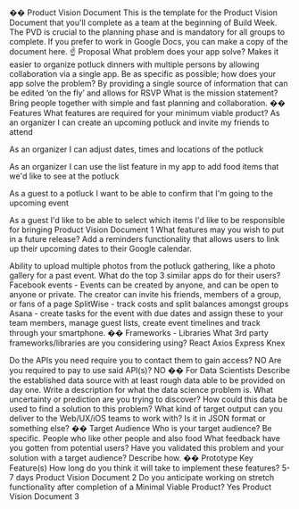 �� Product Vision Document 
This is the template for the Product Vision Document that you'll complete as a team at the beginning of Build Week. The PVD is crucial to the planning phase and is mandatory for all groups to complete. 
If you prefer to work in Google Docs, you can make a copy of the document here. ☝ Proposal 
What problem does your app solve? 
Makes it easier to organize potluck dinners with multiple persons by allowing collaboration via a single app.
Be as specific as possible; how does your app solve the problem?
By providing a single source of information that can be edited ‘on the fly’ and allows for RSVP
 What is the mission statement? 
Bring people together with simple and fast planning and collaboration.
�� Features 
What features are required for your minimum viable product?
As an organizer I can create an upcoming potluck and invite my friends to attend


As an organizer I can adjust dates, times and locations of the potluck


As an organizer I can use the list feature in my app to add food items that we'd like to see at the potluck


As a guest to a potluck I want to be able to confirm that I'm going to the upcoming event


As a guest I'd like to be able to select which items I'd like to be responsible for bringing
Product Vision Document 1 
What features may you wish to put in a future release? 
Add a reminders functionality that allows users to link up their upcoming dates to their Google calendar.


Ability to upload multiple photos from the potluck gathering, like a photo gallery for a past event.
What do the top 3 similar apps do for their users? 
Facebook events - Events can be created by anyone, and can be open to anyone or private. The creator can invite his friends, members of a group, or fans of a page
SplitWise - track costs and split balances amongst groups
Asana - create tasks for the event with due dates and assign these to your team members, manage guest lists, create event timelines and track through your smartphone.
�� Frameworks - Libraries 
What 3rd party frameworks/libraries are you considering using? 
React
Axios
Express
Knex


Do the APIs you need require you to contact them to gain access? NO
Are you required to pay to use said API(s)? NO
�� For Data Scientists 
Describe the established data source with at least rough data able to be provided on day one. 
Write a description for what the data science problem is. What uncertainty or prediction are you trying to discover? How could this data be used to find a solution to this problem? 
What kind of target output can you deliver to the Web/UX/iOS teams to work with? Is it in JSON format or something else? 
�� Target Audience 
Who is your target audience? Be specific. 
People who like other people and also food
What feedback have you gotten from potential users? 
Have you validated this problem and your solution with a target audience? Describe how. 
�� Prototype Key Feature(s) 
How long do you think it will take to implement these features? 
5-7 days
Product Vision Document 2 
Do you anticipate working on stretch functionality after completion of a Minimal Viable Product?
Yes
Product Vision Document 3 
